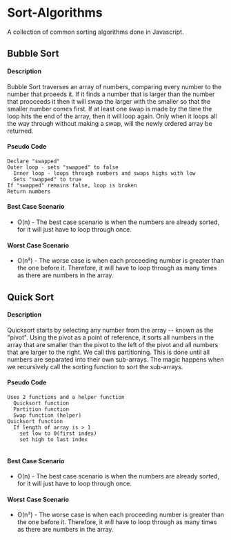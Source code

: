 # Sort-Algorithms
A collection of common sorting algorithms done in Javascript.

## Bubble Sort
#### Description
Bubble Sort traverses an array of numbers, comparing every number to the number that proeeds it. If it finds a number that is larger than the number that prooceeds it then it will swap the larger with the smaller so that the smaller number comes first. If at least one swap is made by the time the loop hits the end of the array, then it will loop again. Only when it loops all the way through without making a swap, will the newly ordered array be returned.

#### Pseudo Code
```
Declare "swapped"
Outer loop - sets "swapped" to false
  Inner loop - loops through numbers and swaps highs with low
  Sets "swapped" to true
If "swapped" remains false, loop is broken
Return numbers

```

#### Best Case Scenario
- O(n) -
The best case scenario is when the numbers are already sorted, for it will just have to loop through once.



#### Worst Case Scenario
- O(n²) -
The worse case is when each proceeding number is greater than the one before it. Therefore, it will have to loop through as many times as there are numbers in the array.


## Quick Sort
#### Description
Quicksort starts by selecting any number from the array -- known as the "pivot". Using the pivot as a point of reference, it sorts all numbers in the array that are smaller than the pivot to the left of the pivot and all numbers that are larger to the right. We call this partitioning. This is done until all numbers are separated into their own sub-arrays. The magic happens when we recursively call the sorting function to sort the sub-arrays.

#### Pseudo Code
```
Uses 2 functions and a helper function
  Quicksort function
  Partition function
  Swap function (helper)
Quicksort function
  If length of array is > 1
    set low to 0(first index)
    set high to last index


```

#### Best Case Scenario
- O(n) -
The best case scenario is when the numbers are already sorted, for it will just have to loop through once.



#### Worst Case Scenario
- O(n²) -
The worse case is when each proceeding number is greater than the one before it. Therefore, it will have to loop through as many times as there are numbers in the array.